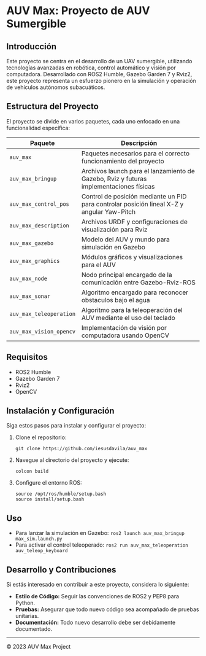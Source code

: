 # AUV Max: Proyecto de AUV Sumergible

## Introducción
Este proyecto se centra en el desarrollo de un UAV sumergible, utilizando tecnologías avanzadas en robótica, control automático y visión por computadora. Desarrollado con ROS2 Humble, Gazebo Garden 7 y Rviz2, este proyecto representa un esfuerzo pionero en la simulación y operación de vehículos autónomos subacuáticos.

## Estructura del Proyecto
El proyecto se divide en varios paquetes, cada uno enfocado en una funcionalidad específica:


| Paquete | Descripción |
| --- | --- |
| `auv_max` | Paquetes necesarios para el correcto funcionamiento del proyecto |
| `auv_max_bringup` | Archivos launch para el lanzamiento de Gazebo, Rviz y futuras implementaciones físicas |
| `auv_max_control_pos` | Control de posición mediante un PID para controlar posición lineal X-Z y angular Yaw-Pitch |
| `auv_max_description` | Archivos URDF y configuraciones de visualización para Rviz |
| `auv_max_gazebo` | Modelo del AUV y mundo para simulación en Gazebo |
| `auv_max_graphics` | Módulos gráficos y visualizaciones para el AUV |
| `auv_max_node` | Nodo principal encargado de la comunicación entre Gazebo-Rviz-ROS |
| `auv_max_sonar` | Algoritmo encargado para reconocer obstaculos bajo el agua |
| `auv_max_teleoperation` | Algoritmo para la teleoperación del AUV mediante el uso del teclado |
| `auv_max_vision_opencv` | Implementación de visión por computadora usando OpenCV |

## Requisitos
- ROS2 Humble
- Gazebo Garden 7
- Rviz2
- OpenCV

## Instalación y Configuración
Siga estos pasos para instalar y configurar el proyecto:

1. Clone el repositorio:
   ```
   git clone https://github.com/iesusdavila/auv_max
   ```
2. Navegue al directorio del proyecto y ejecute:
   ```
   colcon build
   ```
3. Configure el entorno ROS:
   ```
   source /opt/ros/humble/setup.bash
   source install/setup.bash
   ```

## Uso
- Para lanzar la simulación en Gazebo: `ros2 launch auv_max_bringup max_sim.launch.py`
- Para activar el control teleoperado: `ros2 run auv_max_teleoperation auv_teleop_keyboard`

## Desarrollo y Contribuciones
Si estás interesado en contribuir a este proyecto, considera lo siguiente:
- **Estilo de Código:** Seguir las convenciones de ROS2 y PEP8 para Python.
- **Pruebas:** Asegurar que todo nuevo código sea acompañado de pruebas unitarias.
- **Documentación:** Todo nuevo desarrollo debe ser debidamente documentado.

---
© 2023 AUV Max Project
